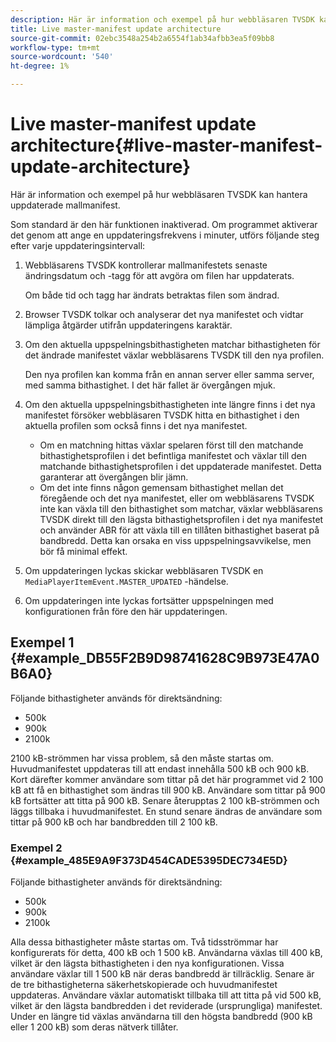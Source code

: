 ```yaml
---
description: Här är information och exempel på hur webbläsaren TVSDK kan hantera uppdaterade mallmanifest.
title: Live master-manifest update architecture
source-git-commit: 02ebc3548a254b2a6554f1ab34afbb3ea5f09bb8
workflow-type: tm+mt
source-wordcount: '540'
ht-degree: 1%

---
```


# Live master-manifest update architecture{#live-master-manifest-update-architecture}

Här är information och exempel på hur webbläsaren TVSDK kan hantera uppdaterade mallmanifest.

Som standard är den här funktionen inaktiverad. Om programmet aktiverar det genom att ange en uppdateringsfrekvens i minuter, utförs följande steg efter varje uppdateringsintervall:

1. Webbläsarens TVSDK kontrollerar mallmanifestets senaste ändringsdatum och -tagg för att avgöra om filen har uppdaterats.

   Om både tid och tagg har ändrats betraktas filen som ändrad.
1. Browser TVSDK tolkar och analyserar det nya manifestet och vidtar lämpliga åtgärder utifrån uppdateringens karaktär.
1. Om den aktuella uppspelningsbithastigheten matchar bithastigheten för det ändrade manifestet växlar webbläsarens TVSDK till den nya profilen.

   Den nya profilen kan komma från en annan server eller samma server, med samma bithastighet. I det här fallet är övergången mjuk.
1. Om den aktuella uppspelningsbithastigheten inte längre finns i det nya manifestet försöker webbläsaren TVSDK hitta en bithastighet i den aktuella profilen som också finns i det nya manifestet.

   * Om en matchning hittas växlar spelaren först till den matchande bithastighetsprofilen i det befintliga manifestet och växlar till den matchande bithastighetsprofilen i det uppdaterade manifestet. Detta garanterar att övergången blir jämn.
   * Om det inte finns någon gemensam bithastighet mellan det föregående och det nya manifestet, eller om webbläsarens TVSDK inte kan växla till den bithastighet som matchar, växlar webbläsarens TVSDK direkt till den lägsta bithastighetsprofilen i det nya manifestet och använder ABR för att växla till en tillåten bithastighet baserat på bandbredd. Detta kan orsaka en viss uppspelningsavvikelse, men bör få minimal effekt.

1. Om uppdateringen lyckas skickar webbläsaren TVSDK en `MediaPlayerItemEvent.MASTER_UPDATED` -händelse.
1. Om uppdateringen inte lyckas fortsätter uppspelningen med konfigurationen från före den här uppdateringen.

## Exempel 1 {#example_DB55F2B9D98741628C9B973E47A0B6A0}

Följande bithastigheter används för direktsändning:

* 500k
* 900k
* 2100k

2100 kB-strömmen har vissa problem, så den måste startas om. Huvudmanifestet uppdateras till att endast innehålla 500 kB och 900 kB. Kort därefter kommer användare som tittar på det här programmet vid 2 100 kB att få en bithastighet som ändras till 900 kB. Användare som tittar på 900 kB fortsätter att titta på 900 kB. Senare återupptas 2 100 kB-strömmen och läggs tillbaka i huvudmanifestet. En stund senare ändras de användare som tittar på 900 kB och har bandbredden till 2 100 kB.

### Exempel 2 {#example_485E9A9F373D454CADE5395DEC734E5D}

Följande bithastigheter används för direktsändning:

* 500k
* 900k
* 2100k

Alla dessa bithastigheter måste startas om. Två tidsströmmar har konfigurerats för detta, 400 kB och 1 500 kB. Användarna växlas till 400 kB, vilket är den lägsta bithastigheten i den nya konfigurationen. Vissa användare växlar till 1 500 kB när deras bandbredd är tillräcklig. Senare är de tre bithastigheterna säkerhetskopierade och huvudmanifestet uppdateras. Användare växlar automatiskt tillbaka till att titta på vid 500 kB, vilket är den lägsta bandbredden i det reviderade (ursprungliga) manifestet. Under en längre tid växlas användarna till den högsta bandbredd (900 kB eller 1 200 kB) som deras nätverk tillåter.

<!-- 

WRITER: Add relref to api/psdk/asdoc-dhls_1.4/com/adobe/mediacore/events/MediaPlayerItemEvent.html#MASTER_UPDATED

 -->
